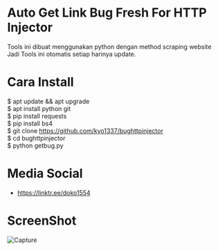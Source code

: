 # Auto Get Link Bug Fresh For HTTP Injector
Tools ini dibuat menggunakan python dengan method scraping website<br>
Jadi Tools ini otomatis setiap harinya update.<br>

# Cara Install
$ apt update && apt upgrade<br>
$ apt install python git<br>
$ pip install requests<br>
$ pip install bs4<br>
$ git clone https://github.com/kyo1337/bughttpinjector<br>
$ cd bughttpinjector<br>
$ python getbug.py<br>

# Media Social
- https://linktr.ee/doko1554

# ScreenShot
![Capture](https://user-images.githubusercontent.com/33697576/79632182-e6bdfc00-8187-11ea-9fbb-2b88d7332513.PNG)
